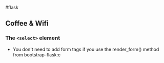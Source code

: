 #flask

## Coffee & Wifi

### The `<select>` element

* You don't need to add form tags if you use the render_form() method from bootstrap-flask:c
